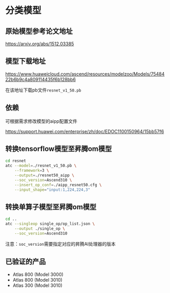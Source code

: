 # 分类模型

## 原始模型参考论文地址

https://arxiv.org/abs/1512.03385

## 模型下载地址

https://www.huaweicloud.com/ascend/resources/modelzoo/Models/7548422b6b9c4a809114435f6b128bb6

在该地址下载pb文件``resnet_v1_50.pb``

## 依赖

可根据需求修改模型的aipp配置文件

https://support.huawei.com/enterprise/zh/doc/EDOC1100150964/15bb57f6

## 转换tensorflow模型至昇腾om模型

```bash
cd resnet
atc --model=./resnet_v1_50.pb \
    --framework=3 \
    --output=./resnet50_aipp \
    --soc_version=Ascend310 \
    --insert_op_conf=./aipp_resnet50.cfg \
    --input_shape="input:1,224,224,3"
```

## 转换单算子模型至昇腾om模型

```bash
cd ..
atc --singleop single_op/op_list.json \
    --output ./single_op \
    --soc_version=Ascend310
```

注意：```soc_version```需要指定对应的昇腾AI处理器的版本

## 已验证的产品

- Atlas 800 (Model 3000)
- Atlas 800 (Model 3010)
- Atlas 300 (Model 3010)